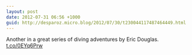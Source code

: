 ```yaml
---
layout: post
date: 2012-07-31 06:56 +1000
guid: http://desparoz.micro.blog/2012/07/30/t230044117487464449.html
---
```

Another in a great series of diving adventures by Eric Douglas. [t.co/0EYq6Prw](http://t.co/0EYq6Prw)
